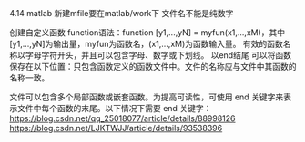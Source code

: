 4.14
matlab 新建mfile要在matlab/work下 文件名不能是纯数字

创建自定义函数
function语法：function [y1,...,yN] = myfun(x1,...,xM)，其中[y1,...,yN]为输出量，myfun为函数名，(x1,...,xM)为函数输入量。
有效的函数名称以字母字符开头，并且可以包含字母、数字或下划线。
以end结尾
可以将函数保存在以下位置：只包含函数定义的函数文件中。文件的名称应与文件中其函数的名称一致。

文件可以包含多个局部函数或嵌套函数。为提高可读性，可使用 end 关键字来表示文件中每个函数的末尾。以下情况下需要 end 关键字：
https://blog.csdn.net/qq_25018077/article/details/88998126
https://blog.csdn.net/LJKTWJJ/article/details/93538396

